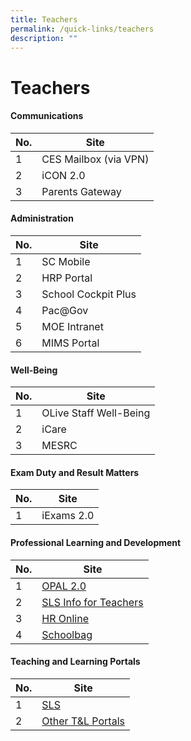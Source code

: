 ```yaml
---
title: Teachers
permalink: /quick-links/teachers
description: ""
---
```

# **Teachers**

#### Communications

| No. 	| Site 	|
|---	|---	|
| 1 	| CES Mailbox (via VPN) 	|
| 2 	| iCON 2.0 	|
| 3 	| Parents Gateway 	|

#### Administration
| No. 	| Site 	|
|---	|---	|
| 1 	| SC Mobile 	|
| 2 	| HRP Portal 	|
| 3 	| School Cockpit Plus 	|
| 4 	| Pac@Gov 	|
| 5 	| MOE Intranet 	|
| 6 	| MIMS Portal 	|

#### Well-Being
| No. 	| Site 	|
|---	|---	|
| 1 	| OLive Staff Well-Being 	|
| 2 	| iCare 	|
| 3 	| MESRC 	|

#### Exam Duty and Result Matters
| No. 	| Site 	|
|---	|---	|
| 1 	| iExams 2.0 	|

#### Professional Learning and Development

| No. 	| Site 	|
|---	|---	|
| 1 	| [OPAL 2.0](https://idm.opal2.moe.edu.sg/account/login?returnUrl=%2Fconnect%2Fauthorize%2Fcallback%3Fresponse_type%3Dcode%26client_id%3DOpal2WebApp%26state%3DgLnJjdvhqoTm8rYfvx3zuAKXIwWcyJaBmkn8Kdea8cHX-%26redirect_uri%3Dhttps%253A%252F%252Fwww.opal2.moe.edu.sg%252Fapp%252Findex.html%26scope%3Dcxprofile%2520openid%2520cxDomainInternalApi%26code_challenge%3DPZ2fBl6FjMSxAmmVIVvIWVShcR6vCi1u5CT0i6Grbs0%26code_challenge_method%3DS256%26nonce%3DgLnJjdvhqoTm8rYfvx3zuAKXIwWcyJaBmkn8Kdea8cHX-) 	|
| 2 	| [SLS Info for Teachers](https://intranet.moe.gov.sg/etd/Pages/sls.aspx) 	|
| 3 	| [HR Online](https://intranet.moe.gov.sg/hronline/Pages/Home.aspx) 	|
| 4 	| [Schoolbag](https://www.moe.gov.sg/schoolfinder) 	|

#### Teaching and Learning Portals

| No. 	| Site 	|
|---	|---	|
| 1 	| [SLS](https://vle.learning.moe.edu.sg/login) 	|
| 2 	| [Other T&L Portals](https://xishanpri.moe.edu.sg/quick-links/students/learning-portals) 	|
